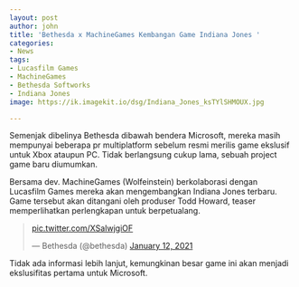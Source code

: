 ```yaml
---
layout: post
author: john
title: 'Bethesda x MachineGames Kembangan Game Indiana Jones '
categories:
- News
tags:
- Lucasfilm Games
- MachineGames
- Bethesda Softworks
- Indiana Jones
image: https://ik.imagekit.io/dsg/Indiana_Jones_ksTYlSHMOUX.jpg

---
```

Semenjak dibelinya Bethesda dibawah bendera Microsoft, mereka masih mempunyai beberapa pr multiplatform sebelum resmi merilis game ekslusif untuk Xbox ataupun PC. Tidak berlangsung cukup lama, sebuah project game baru diumumkan.

Bersama dev. MachineGames (Wolfeinstein) berkolaborasi dengan Lucasfilm Games mereka akan mengembangkan Indiana Jones terbaru. Game tersebut akan ditangani oleh produser Todd Howard, teaser memperlihatkan perlengkapan untuk berpetualang. 

<blockquote class="twitter-tweet align=center"><p lang="und" dir="ltr"><a href="https://t.co/XSaIwjgiOF">pic.twitter.com/XSaIwjgiOF</a></p>&mdash; Bethesda (@bethesda) <a href="https://twitter.com/bethesda/status/1349023307228704770?ref_src=twsrc%5Etfw">January 12, 2021</a></blockquote> <script async src="https://platform.twitter.com/widgets.js" charset="utf-8"></script>

Tidak ada informasi lebih lanjut, kemungkinan besar game ini akan menjadi ekslusifitas pertama untuk Microsoft.